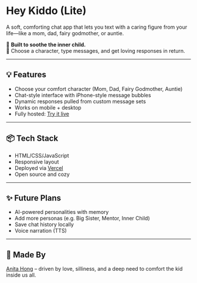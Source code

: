 # Hey Kiddo (Lite)

A soft, comforting chat app that lets you text with a caring figure from your life—like a mom, dad, fairy godmother, or auntie.

🌱 **Built to soothe the inner child.**  
💬 Choose a character, type messages, and get loving responses in return.

---

## 💡 Features

- Choose your comfort character (Mom, Dad, Fairy Godmother, Auntie)
- Chat-style interface with iPhone-style message bubbles
- Dynamic responses pulled from custom message sets
- Works on mobile + desktop
- Fully hosted: [Try it live](https://hey-kiddo-lite.vercel.app/)

---

## 📦 Tech Stack

- HTML/CSS/JavaScript
- Responsive layout
- Deployed via [Vercel](https://vercel.com/)
- Open source and cozy

---

## ✨ Future Plans

- AI-powered personalities with memory
- Add more personas (e.g. Big Sister, Mentor, Inner Child)
- Save chat history locally
- Voice narration (TTS)

---

## 🧠 Made By

[Anita Hong](https://github.com/AnitaHong1) – driven by love, silliness, and a deep need to comfort the kid inside us all.
